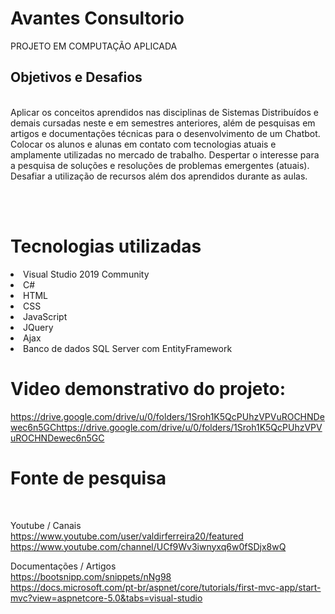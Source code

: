# Avantes Consultorio
PROJETO EM COMPUTAÇÃO APLICADA


<h2>Objetivos e Desafios</h2> <br>
Aplicar os conceitos aprendidos nas disciplinas de Sistemas Distribuídos e demais cursadas neste e em semestres anteriores, além de pesquisas em artigos e documentações técnicas para o desenvolvimento de um Chatbot.
Colocar os alunos e alunas em contato com tecnologias atuais e amplamente utilizadas no mercado de trabalho.
Despertar o interesse para a pesquisa de soluções e resoluções de problemas emergentes (atuais).
Desafiar a utilização de recursos além dos aprendidos durante as aulas.


<br><br>

# Tecnologias utilizadas

<li>Visual Studio 2019 Community</li>
<li>C#</li>
<li>HTML</li>
<li>CSS</li>
<li>JavaScript</li>
<li>JQuery</li>
<li>Ajax</li>
<li>Banco de dados SQL Server com EntityFramework</li>

# Video demonstrativo do projeto:
https://drive.google.com/drive/u/0/folders/1Sroh1K5QcPUhzVPVuROCHNDewec6n5GChttps://drive.google.com/drive/u/0/folders/1Sroh1K5QcPUhzVPVuROCHNDewec6n5GC



# Fonte de pesquisa


<br>

Youtube / Canais <br>
https://www.youtube.com/user/valdirferreira20/featured <br>
https://www.youtube.com/channel/UCf9Wv3iwnyxq6w0fSDjx8wQ

Documentações / Artigos <br>
https://bootsnipp.com/snippets/nNg98 <br>
https://docs.microsoft.com/pt-br/aspnet/core/tutorials/first-mvc-app/start-mvc?view=aspnetcore-5.0&tabs=visual-studio
